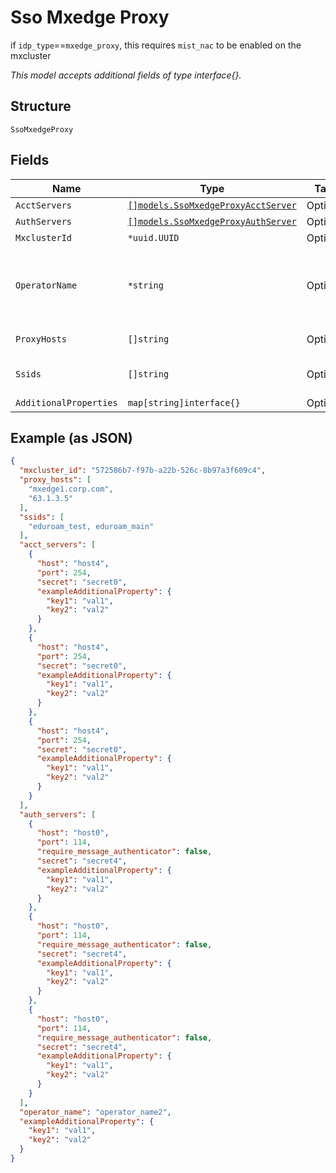 
# Sso Mxedge Proxy

if `idp_type`==`mxedge_proxy`, this requires `mist_nac` to be enabled on the mxcluster

*This model accepts additional fields of type interface{}.*

## Structure

`SsoMxedgeProxy`

## Fields

| Name | Type | Tags | Description |
|  --- | --- | --- | --- |
| `AcctServers` | [`[]models.SsoMxedgeProxyAcctServer`](../../doc/models/sso-mxedge-proxy-acct-server.md) | Optional | - |
| `AuthServers` | [`[]models.SsoMxedgeProxyAuthServer`](../../doc/models/sso-mxedge-proxy-auth-server.md) | Optional | - |
| `MxclusterId` | `*uuid.UUID` | Optional | - |
| `OperatorName` | `*string` | Optional | Operator name as Radius attribute while proxying |
| `ProxyHosts` | `[]string` | Optional | public hostname/IPs |
| `Ssids` | `[]string` | Optional | SSIDs that support eduroam |
| `AdditionalProperties` | `map[string]interface{}` | Optional | - |

## Example (as JSON)

```json
{
  "mxcluster_id": "572586b7-f97b-a22b-526c-8b97a3f609c4",
  "proxy_hosts": [
    "mxedge1.corp.com",
    "63.1.3.5"
  ],
  "ssids": [
    "eduroam_test, eduroam_main"
  ],
  "acct_servers": [
    {
      "host": "host4",
      "port": 254,
      "secret": "secret0",
      "exampleAdditionalProperty": {
        "key1": "val1",
        "key2": "val2"
      }
    },
    {
      "host": "host4",
      "port": 254,
      "secret": "secret0",
      "exampleAdditionalProperty": {
        "key1": "val1",
        "key2": "val2"
      }
    },
    {
      "host": "host4",
      "port": 254,
      "secret": "secret0",
      "exampleAdditionalProperty": {
        "key1": "val1",
        "key2": "val2"
      }
    }
  ],
  "auth_servers": [
    {
      "host": "host0",
      "port": 114,
      "require_message_authenticator": false,
      "secret": "secret4",
      "exampleAdditionalProperty": {
        "key1": "val1",
        "key2": "val2"
      }
    },
    {
      "host": "host0",
      "port": 114,
      "require_message_authenticator": false,
      "secret": "secret4",
      "exampleAdditionalProperty": {
        "key1": "val1",
        "key2": "val2"
      }
    },
    {
      "host": "host0",
      "port": 114,
      "require_message_authenticator": false,
      "secret": "secret4",
      "exampleAdditionalProperty": {
        "key1": "val1",
        "key2": "val2"
      }
    }
  ],
  "operator_name": "operator_name2",
  "exampleAdditionalProperty": {
    "key1": "val1",
    "key2": "val2"
  }
}
```

